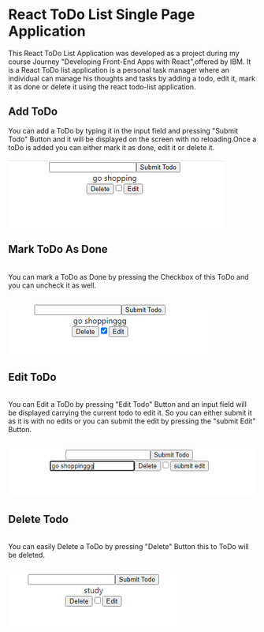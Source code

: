# React ToDo List Single Page Application
This React ToDo List Application was developed as a project during my course Journey "Developing Front-End Apps with React",offered by IBM. It is a React ToDo list application is a personal task manager where an individual can manage his thoughts and tasks by adding a todo, edit it, mark it as done or delete it using the react todo-list application.
<br>
## Add ToDo
You can add a ToDo by typing it in the input field and pressing "Submit Todo" Button and it will be displayed on the screen with no reloading.Once a toDo is added you can either mark it as done, edit it or delete it.<br><br>
![add](/add-todo.PNG) 
<br>
## Mark ToDo As Done
<br>
You can mark a ToDo as Done by pressing the Checkbox of this ToDo and you can uncheck it as well.<br><br>

![mark](/mark%20as%20done.PNG)
<br>
## Edit ToDo
<br>
You can Edit a ToDo by pressing "Edit Todo" Button and an input field will be displayed carrying the current todo to edit it. So you can either submit it as it is with no edits or you can submit the edit by pressing the "submit Edit" Button.<br><br>

![edit](/editing-todo.PNG)
<br>
## Delete Todo
<br>
You can easily Delete a ToDo by pressing "Delete" Button this to ToDo will be deleted.<br><br>

![delete](/delete-todo.PNG)

